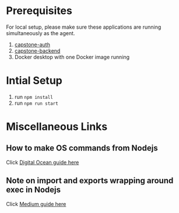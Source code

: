 # Prerequisites

For local setup, please make sure these applications are running simultaneously as the agent.
1. [capstone-auth](https://github.com/stoic-llama/capstone-auth)
1. [capstone-backend](https://github.com/stoic-llama/capstone-backend)
1. Docker desktop with one Docker image running 

# Intial Setup

1. run `npm install`
1. run `npm run start`

# Miscellaneous Links

## How to make OS commands from Nodejs

Click [Digital Ocean guide here](https://www.digitalocean.com/community/tutorials/how-to-launch-child-processes-in-node-js)


## Note on import and exports wrapping around exec in Nodejs

Click [Medium guide here](https://ali-dev.medium.com/how-to-use-promise-with-exec-in-node-js-a39c4d7bbf77)